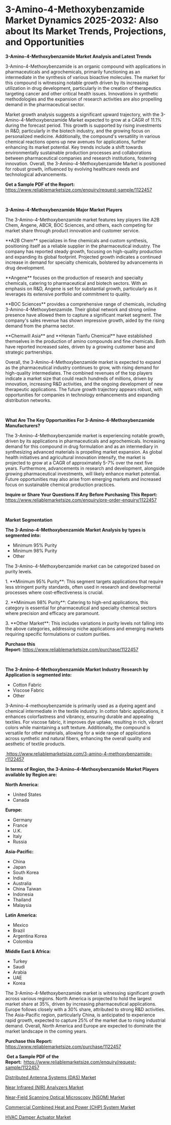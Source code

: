 <p><h1>3-Amino-4-Methoxybenzamide Market Dynamics 2025-2032: Also about Its Market Trends, Projections, and Opportunities</h1></p><p><strong>3-Amino-4-Methoxybenzamide Market Analysis and Latest Trends</strong></p>
<p><p>3-Amino-4-Methoxybenzamide is an organic compound with applications in pharmaceuticals and agrochemicals, primarily functioning as an intermediate in the synthesis of various bioactive molecules. The market for this compound is witnessing notable growth driven by its increasing utilization in drug development, particularly in the creation of therapeutics targeting cancer and other critical health issues. Innovations in synthetic methodologies and the expansion of research activities are also propelling demand in the pharmaceutical sector.</p><p>Market growth analysis suggests a significant upward trajectory, with the 3-Amino-4-Methoxybenzamide Market expected to grow at a CAGR of 11.1% during the forecast period. This growth is supported by rising investments in R&D, particularly in the biotech industry, and the growing focus on personalized medicine. Additionally, the compound's versatility in various chemical reactions opens up new avenues for applications, further enhancing its market potential. Key trends include a shift towards environmentally sustainable production processes and collaborations between pharmaceutical companies and research institutions, fostering innovation. Overall, the 3-Amino-4-Methoxybenzamide Market is positioned for robust growth, influenced by evolving healthcare needs and technological advancements.</p></p>
<p><strong>Get a Sample PDF of the Report:&nbsp;</strong> <a href="https://www.reliablemarketsize.com/enquiry/request-sample/1122457?utm_campaign=2130&utm_medium=2&utm_source=Github&utm_content=ia&utm_term=28022025&utm_id=3-amino-4-methoxybenzamide">https://www.reliablemarketsize.com/enquiry/request-sample/1122457</a></p>
<p>&nbsp;</p>
<p><strong>3-Amino-4-Methoxybenzamide Major Market Players</strong></p>
<p><p>The 3-Amino-4-Methoxybenzamide market features key players like A2B Chem, Angene, ABCR, BOC Sciences, and others, each competing for market share through product innovation and customer service.</p><p>**A2B Chem** specializes in fine chemicals and custom synthesis, positioning itself as a reliable supplier in the pharmaceutical industry. The company has reported steady growth, focusing on high-quality production and expanding its global footprint. Projected growth indicates a continued increase in demand for specialty chemicals, bolstered by advancements in drug development.</p><p>**Angene** focuses on the production of research and specialty chemicals, catering to pharmaceutical and biotech sectors. With an emphasis on R&D, Angene is set for substantial growth, particularly as it leverages its extensive portfolio and commitment to quality.</p><p>**BOC Sciences** provides a comprehensive range of chemicals, including 3-Amino-4-Methoxybenzamide. Their global network and strong online presence have allowed them to capture a significant market segment. The company's sales revenue has shown impressive growth, aided by the rising demand from the pharma sector.</p><p>**Chemwill Asia** and **Henan Tianfu Chemical** have established themselves in the production of amino compounds and fine chemicals. Both have reported increased sales, driven by a growing customer base and strategic partnerships.</p><p>Overall, the 3-Amino-4-Methoxybenzamide market is expected to expand as the pharmaceutical industry continues to grow, with rising demand for high-quality intermediates. The combined revenues of the top players indicate a market size that could reach hundreds of millions, driven by innovation, increasing R&D activities, and the ongoing development of new therapeutic applications. The future growth trajectory appears robust, with opportunities for companies in technology enhancements and expanding distribution networks.</p></p>
<p>&nbsp;</p>
<p><strong>What Are The Key Opportunities For 3-Amino-4-Methoxybenzamide Manufacturers?</strong></p>
<p><p>The 3-Amino-4-Methoxybenzamide market is experiencing notable growth, driven by its applications in pharmaceuticals and agrochemicals. Increasing demand for this compound in drug formulation and as an intermediary in synthesizing advanced materials is propelling market expansion. As global health initiatives and agricultural innovation intensify, the market is projected to grow at a CAGR of approximately 5-7% over the next five years. Furthermore, advancements in research and development, alongside growing pharmaceutical investments, will likely enhance market potential. Future opportunities may also arise from emerging markets and increased focus on sustainable chemical production practices.</p></p>
<p><strong>Inquire or Share Your Questions If Any Before Purchasing This Report:</strong> <a href="https://www.reliablemarketsize.com/enquiry/pre-order-enquiry/1122457?utm_campaign=2130&utm_medium=2&utm_source=Github&utm_content=ia&utm_term=28022025&utm_id=3-amino-4-methoxybenzamide">https://www.reliablemarketsize.com/enquiry/pre-order-enquiry/1122457</a></p>
<p>&nbsp;</p>
<p><strong>Market Segmentation</strong></p>
<p><strong>The 3-Amino-4-Methoxybenzamide Market Analysis by types is segmented into:</strong></p>
<p><ul><li>Minimum 95% Purity</li><li>Minimum 98% Purity</li><li>Other</li></ul></p>
<p><p>The 3-Amino-4-Methoxybenzamide market can be categorized based on purity levels. </p><p>1. **Minimum 95% Purity**: This segment targets applications that require less stringent purity standards, often used in research and developmental processes where cost-effectiveness is crucial.</p><p>2. **Minimum 98% Purity**: Catering to high-end applications, this category is essential for pharmaceutical and specialty chemical sectors where precision and efficacy are paramount.</p><p>3. **Other Market**: This includes variations in purity levels not falling into the above categories, addressing niche applications and emerging markets requiring specific formulations or custom purities.</p></p>
<p><strong>Purchase this Report:&nbsp;</strong><a href="https://www.reliablemarketsize.com/purchase/1122457?utm_campaign=2130&utm_medium=2&utm_source=Github&utm_content=ia&utm_term=28022025&utm_id=3-amino-4-methoxybenzamide">https://www.reliablemarketsize.com/purchase/1122457</a></p>
<p>&nbsp;</p>
<p><strong>The 3-Amino-4-Methoxybenzamide Market Industry Research by Application is segmented into:</strong></p>
<p><ul><li>Cotton Fabric</li><li>Viscose Fabric</li><li>Other</li></ul></p>
<p><p>3-Amino-4-methoxybenzamide is primarily used as a dyeing agent and chemical intermediate in the textile industry. In cotton fabric applications, it enhances colorfastness and vibrancy, ensuring durable and appealing textiles. For viscose fabric, it improves dye uptake, resulting in rich, vibrant colors while maintaining a soft texture. Additionally, the compound is versatile for other materials, allowing for a wide range of applications across synthetic and natural fibers, enhancing the overall quality and aesthetic of textile products.</p></p>
<p><a href="https://www.reliablemarketsize.com/3-amino-4-methoxybenzamide-r1122457?utm_campaign=2130&utm_medium=2&utm_source=Github&utm_content=ia&utm_term=28022025&utm_id=3-amino-4-methoxybenzamide">&nbsp;https://www.reliablemarketsize.com/3-amino-4-methoxybenzamide-r1122457</a></p>
<p><strong>In terms of Region, the 3-Amino-4-Methoxybenzamide Market Players available by Region are:</strong></p>
<p>
    <p> <strong> North America: </strong>
        <ul>
            <li>United States</li>
            <li>Canada</li>
        </ul>
        </p> 
    <p> <strong> Europe: </strong>
        <ul>
            <li>Germany</li>
            <li>France</li>
            <li>U.K.</li>
            <li>Italy</li>
            <li>Russia</li>
        </ul>
        </p> 
    <p> <strong> Asia-Pacific: </strong>
        <ul>
            <li>China</li>
            <li>Japan</li>
            <li>South Korea</li>
            <li>India</li>
            <li>Australia</li>
            <li>China Taiwan</li>
            <li>Indonesia</li>
            <li>Thailand</li>
            <li>Malaysia</li>
        </ul>
        </p> 
    <p> <strong> Latin America: </strong>
        <ul>
            <li>Mexico</li>
            <li>Brazil</li>
            <li>Argentina Korea</li>
            <li>Colombia</li>
        </ul>
        </p> 
    <p> <strong> Middle East & Africa: </strong>
        <ul>
            <li>Turkey</li>
            <li>Saudi</li>
            <li>Arabia</li>
            <li>UAE</li>
            <li>Korea</li>
        </ul>
    </p>
    </p>
<p><p>The 3-Amino-4-Methoxybenzamide market is witnessing significant growth across various regions. North America is projected to hold the largest market share at 35%, driven by increasing pharmaceutical applications. Europe follows closely with a 30% share, attributed to strong R&D activities. The Asia-Pacific region, particularly China, is anticipated to experience rapid growth, expected to capture 25% of the market due to rising industrial demand. Overall, North America and Europe are expected to dominate the market landscape in the coming years.</p></p>
<p><strong>Purchase this Report: </strong><a href="https://www.reliablemarketsize.com/purchase/1122457?utm_campaign=2130&utm_medium=2&utm_source=Github&utm_content=ia&utm_term=28022025&utm_id=3-amino-4-methoxybenzamide">https://www.reliablemarketsize.com/purchase/1122457</a></p>
<p>&nbsp;<strong>Get a Sample PDF of the Report:&nbsp;&nbsp;</strong><a href="https://www.reliablemarketsize.com/enquiry/request-sample/1122457?utm_campaign=2130&utm_medium=2&utm_source=Github&utm_content=ia&utm_term=28022025&utm_id=3-amino-4-methoxybenzamide">https://www.reliablemarketsize.com/enquiry/request-sample/1122457</a></p>
<p><strong></strong></p>
<p><p><a href="https://github.com/boccalyver5k/Market-Research-Report-List-1/blob/main/distributed-antenna-systems-das-market.md?utm_campaign=2130&utm_medium=2&utm_source=Github&utm_content=ia&utm_term=28022025&utm_id=3-amino-4-methoxybenzamide">Distributed Antenna Systems (DAS) Market</a></p><p><a href="https://github.com/kirstejuvet/Market-Research-Report-List-1/blob/main/near-infrared-nir-analyzers-market.md?utm_campaign=2130&utm_medium=2&utm_source=Github&utm_content=ia&utm_term=28022025&utm_id=3-amino-4-methoxybenzamide">Near Infrared (NIR) Analyzers Market</a></p><p><a href="https://github.com/jovencreenq3/Market-Research-Report-List-1/blob/main/near-field-scanning-optical-microscopy-nsom-market.md?utm_campaign=2130&utm_medium=2&utm_source=Github&utm_content=ia&utm_term=28022025&utm_id=3-amino-4-methoxybenzamide">Near-Field Scanning Optical Microscopy (NSOM) Market</a></p><p><a href="https://github.com/hamremunazm4/Market-Research-Report-List-1/blob/main/commercial-combined-heat-and-power-chp-system-market.md?utm_campaign=2130&utm_medium=2&utm_source=Github&utm_content=ia&utm_term=28022025&utm_id=3-amino-4-methoxybenzamide">Commercial Combined Heat and Power (CHP) System Market</a></p><p><a href="https://github.com/godutetraeva/Market-Research-Report-List-1/blob/main/hvac-damper-actuator-market.md?utm_campaign=2130&utm_medium=2&utm_source=Github&utm_content=ia&utm_term=28022025&utm_id=3-amino-4-methoxybenzamide">HVAC Damper Actuator Market</a></p></p>